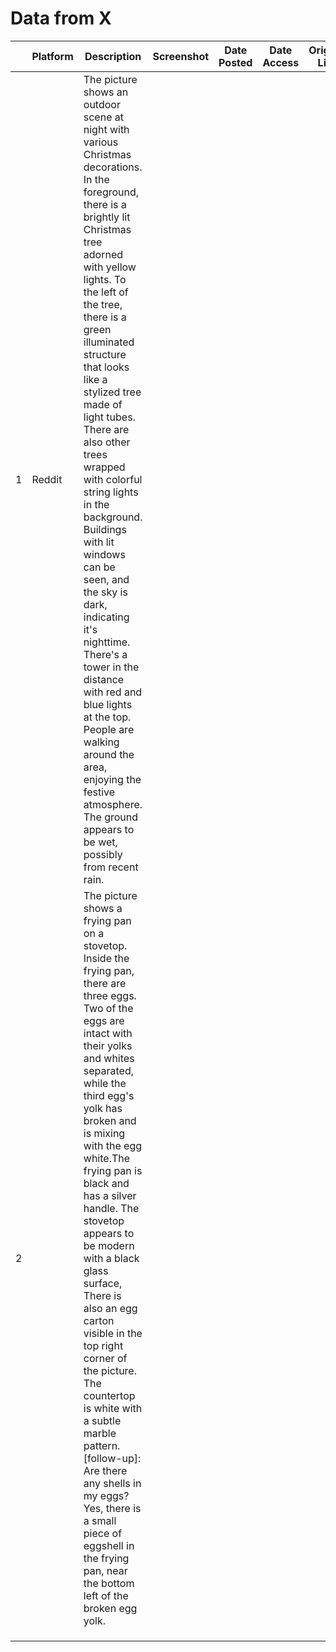 # Data from X

|  | Platform | Description | Screenshot | Date Posted | Date Access | Original Link |
| --- | --- | --- | --- | --- | --- | --- |
| 1 | Reddit | The picture shows an outdoor scene at night with various Christmas decorations. In the foreground, there is a brightly lit Christmas tree adorned with yellow lights. To the left of the tree, there is a green illuminated structure that looks like a stylized tree made of light tubes. There are also other trees wrapped with colorful string lights in the background. Buildings with lit windows can be seen, and the sky is dark, indicating it's nighttime. There's a tower in the distance with red and blue lights at the top. People are walking around the area, enjoying the festive atmosphere. The ground appears to be wet, possibly from recent rain. |  |  |  |  |
| 2 |  | The picture shows a frying pan on a stovetop. Inside the frying pan, there are three eggs. Two of the eggs are intact with their yolks and whites separated, while the third egg's yolk has broken and is mixing with the egg white.The frying pan is black and has a silver handle. The stovetop appears to be modern with a black glass surface, There is also an egg carton visible in the top right corner of the picture. The countertop is white with a subtle marble pattern. [follow-up]: Are there any shells in my eggs? Yes, there is a small piece of eggshell in the frying pan, near the bottom left of the broken egg yolk. |  |  |  |  |
|  |  |  |  |  |  |  |
|  |  |  |  |  |  |  |
|  |  |  |  |  |  |  |
